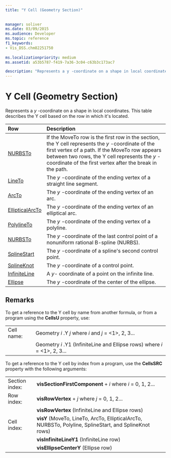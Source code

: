 ```yaml
---
title: "Y Cell (Geometry Section)"
 
 
manager: soliver
ms.date: 03/09/2015
ms.audience: Developer
ms.topic: reference
f1_keywords:
- Vis_DSS.chm82251750
 
ms.localizationpriority: medium
ms.assetid: a53b5787-f419-7a36-3c04-c63b3c173ac7

description: "Represents a y -coordinate on a shape in local coordinates. This table describes the Y cell based on the row in which it's located."
---
```


# Y Cell (Geometry Section)

Represents a  *y*  -coordinate on a shape in local coordinates. This table describes the Y cell based on the row in which it's located. 
  
|Row|Description|
|:-----|:-----|
|[NURBSTo](nurbsto-row-geometry-section.md) <br/> | If the MoveTo row is the first row in the section, the Y cell represents the  *y*  -coordinate of the first vertex of a path. If the MoveTo row appears between two rows, the Y cell represents the  *y*  -coordinate of the first vertex after the break in the path.  <br/> |
|[LineTo](lineto-row-geometry-section.md) <br/> | The *y*  -coordinate of the ending vertex of a straight line segment.  <br/> |
|[ArcTo](arcto-row-geometry-section.md) <br/> | The *y*  -coordinate of the ending vertex of an arc.  <br/> |
|[EllipticalArcTo](ellipticalarcto-row-geometry-section.md) <br/> | The *y*  -coordinate of the ending vertex of an elliptical arc.  <br/> |
|[PolylineTo](polylineto-row-geometry-section.md) <br/> | The *y*  -coordinate of the ending vertex of a polyline.  <br/> |
|[NURBSTo](nurbsto-row-geometry-section.md) <br/> | The *y*  -coordinate of the last control point of a nonuniform rational B-spline (NURBS).  <br/> |
|[SplineStart](splinestart-row-geometry-section.md) <br/> | The *y*  -coordinate of a spline's second control point.  <br/> |
|[SplineKnot](splineknot-row-geometry-section.md) <br/> | The *y*  -coordinate of a control point.  <br/> |
|[InfiniteLine](infiniteline-row-geometry-section.md) <br/> | A  *y-*  coordinate of a point on the infinite line.  <br/> |
|[Ellipse](ellipse-row-geometry-section.md) <br/> | The *y*  -coordinate of the center of the ellipse.  <br/> |
   
## Remarks

To get a reference to the Y cell by name from another formula, or from a program using the **CellsU** property, use: 
  
|||
|:-----|:-----|
| Cell name:  <br/> | Geometry  *i*  .Y  *j*            where  *i*  and  *j*  = <1>, 2, 3...  <br/> |
|| Geometry  *i*  .Y1 (InfiniteLine and Ellipse rows)            where  *i*  = <1>, 2, 3...  <br/> |
   
To get a reference to the Y cell by index from a program, use the **CellsSRC** property with the following arguments: 
  
|||
|:-----|:-----|
| Section index:  <br/> |**visSectionFirstComponent** +  *i*            where  *i*  = 0, 1, 2...  <br/> |
| Row index:  <br/> |**visRowVertex** +  *j*            where  *j*  = 0, 1, 2...  <br/> |
||**visRowVertex** (InfiniteLine and Ellipse rows)  <br/> |
| Cell index:  <br/> |**visY** (MoveTo, LineTo, ArcTo, EllipticalArcTo, NURBSTo, Polyline, SplineStart, and SplineKnot rows)  <br/> |
||**visInfiniteLineY1** (InfiniteLine row)  <br/> |
||**visEllipseCenterY** (Ellipse row)  <br/> |
   

